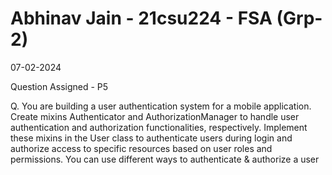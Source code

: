 <h1>Abhinav Jain - 21csu224 - FSA (Grp-2) </h1>

07-02-2024

Question Assigned - P5

Q. You are building a user authentication system for a mobile application. Create mixins Authenticator and AuthorizationManager to handle user authentication and authorization functionalities, respectively. Implement these mixins in the User class to authenticate users during login and authorize access to specific resources based on user roles and permissions. You can use different ways to authenticate & authorize a user

